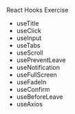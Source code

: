 React Hooks Exercise

- useTitle
- useClick
- useInput
- useTabs
- useScroll
- usePreventLeave
- useNotification
- useFullScreen
- useFadeIn
- useConfirm
- useBeforeLeave
- useAxios